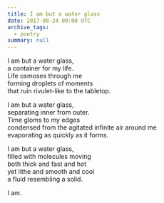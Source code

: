 ```yaml
---
title: I am but a water glass
date: 2017-08-24 00:00 UTC
archive_tags:
  - poetry
summary: null
---
```


I am but a water glass,  
a container for my life.  
Life osmoses through me  
forming droplets of moments  
that ruin rivulet-like to the tabletop.  

<!--/summary-->

I am but a water glass,  
separating inner from outer.  
Time gloms to my edges  
condensed from the agitated infinite air around me  
evaporating as quickly as it forms.  

I am but a water glass,  
filled with molecules moving  
both thick and fast and hot  
yet lithe and smooth and cool  
a fluid resembling a solid.  

I am.  
